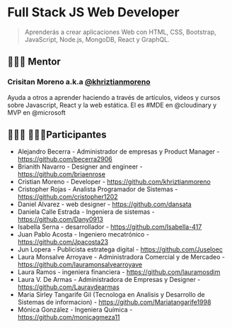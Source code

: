 # Full Stack JS Web Developer
> Aprenderás a crear aplicaciones Web con HTML, CSS, Bootstrap, JavaScript, Node.js, MongoDB, React y GraphQL.

## 👨🏼‍🏫 Mentor

### Crisitan Moreno a.k.a [@khriztianmoreno](https://twitter.com/khriztianmoreno)

Ayuda a otros a aprender haciendo a través de artículos, videos y cursos sobre Javascript, React y la web estática. El es #MDE en @cloudinary y MVP en @microsoft

## 👩🏻‍💻 👨🏼‍💻Participantes

- Alejandro Becerra - Administrador de empresas y Product Manager - https://github.com/becerra2906
- Brianith Navarro - Designer and engineer - https://github.com/briaenrose
- Cristian Moreno - Developer - https://github.com/khriztianmoreno
- Cristopher Rojas - Analista Programador de Sistemas - https://github.com/cristopher1202
- Daniel Alvarez - web designer - https://github.com/dansata
- Daniela Calle Estrada - Ingeniera de sistemas - https://github.com/Dany0913
- Isabella Serna - desarrollador - https://github.com/Isabella-417
- Juan Pablo Acosta - Ingeniero mecatrónico -https://github.com/Jpacosta23
- Jun Lopera - Publicista estratega digital - https://github.com/Juseloec
- Laura Monsalve Arroyave - Administradora Comercial y de Mercadeo - https://github.com/lauramonsalvearroyave
- Laura Ramos - ingeniera financiera - https://github.com/lauramosdim
- Laura V. De Armas - Administradora de Empresas y Designer - https://github.com/Lauravdearmas
- Maria Sirley Tangarife Gil (Tecnologa en Analisis y Desarrollo de Sistemas de informacion) - https://github.com/Mariatangarife1998
- Mónica González - Ingeniera Química - https://github.com/monicagmeza11
